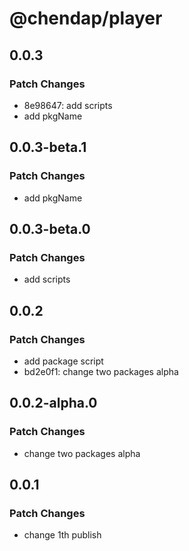 # @chendap/player

## 0.0.3

### Patch Changes

- 8e98647: add scripts
- add pkgName

## 0.0.3-beta.1

### Patch Changes

- add pkgName

## 0.0.3-beta.0

### Patch Changes

- add scripts

## 0.0.2

### Patch Changes

- add package script
- bd2e0f1: change two packages alpha

## 0.0.2-alpha.0

### Patch Changes

- change two packages alpha

## 0.0.1

### Patch Changes

- change 1th publish
